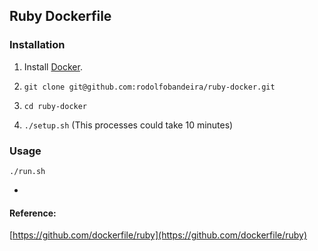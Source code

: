 ## Ruby Dockerfile

### Installation

1. Install [Docker](https://www.docker.com/).

2. `git clone git@github.com:rodolfobandeira/ruby-docker.git`

3. `cd ruby-docker`

4. `./setup.sh` (This processes could take 10 minutes)

### Usage

    ./run.sh

-

#### Reference:

[https://github.com/dockerfile/ruby](https://github.com/dockerfile/ruby)
